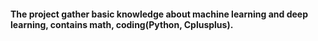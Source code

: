 #### The project gather basic knowledge about machine learning and deep learning, contains math, coding(Python, Cplusplus).
